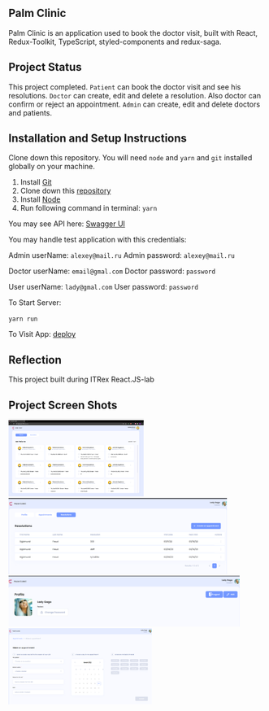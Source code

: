 ## Palm Clinic

Palm Clinic is an application used to book the doctor visit, built with React, Redux-Toolkit, TypeScript, styled-components and redux-saga.

## Project Status

This project completed. `Patient` can book the doctor visit and see his
resolutions. `Doctor` can create, edit and delete a resolution. Also doctor can
confirm or reject an appointment.
`Admin` can create, edit and delete doctors and patients.

## Installation and Setup Instructions

Clone down this repository. You will need `node` and `yarn` and `git` installed globally on your machine.

1. Install [Git](https://git-scm.com/book/en/v2/Getting-Started-Installing-Git)
2. Clone down this [repository](https://github.com/Feralwater/itrex-lab)
3. Install [Node](https://nodejs.org/en/download/package-manager/)
4. Run following command in terminal: `yarn`

You may see API here: [Swagger UI](https://reactlabapi.herokuapp.com/api/docs/#/)

You may handle test application with this credentials:

Admin userName: `alexey@mail.ru`
Admin password: `alexey@mail.ru`

Doctor userName: `email@gmal.com`
Doctor password: `password`

User userName: `lady@gmal.com`
User password: `password`

To Start Server:

`yarn run`

To Visit App: [deploy](https://itrex-lab.vercel.app/sign-in)

## Reflection

This project built during ITRex React.JS-lab

## Project Screen Shots

<img src="img.png" height="150">
<img src="img1.png" height="150">
<img src="img2.png" height="100">
<img src="img3.png" height="150">
